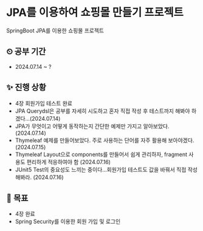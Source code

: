 # JPA를 이용하여 쇼핑몰 만들기 프로젝트
SpringBoot JPA를 이용한 쇼핑몰 프로젝트

## ⏲ 공부 기간
+ 2024.07.14 ~ ?

## ✨ 진행 상황

+ 4장 회원가입 테스트 완료
+ JPA Querydsl은 공부를 자세히 시도하고 혼자 직접 작성 후 테스트까지 해봐야 하겠다...(2024.07.14)
+ JPA가 무엇이고 어떻게 동작하는지 간단한 예제만 가지고 알아보았다.(2024.07.14)
+ Thymeleaf 예제를 만들어보았다. 주로 사용하는 단어를 자주 활용해 보아야겠다.(2024.07.15)
+ Thymeleaf Layout으로 components를 만들어서 쉽게 관리하자, fragment 사용도 편리하게 적응하여야 함 (2024.07.16)
+ JUnit5 Test의 중요성도 느끼는 중이다...회원가입 테스트도 값을 바꿔서 직접 작성해봐라. (2024.07.16)

## 🔔 목표

+ 4장 완료
+ Spring Security를 이용한 회원 가입 및 로그인

